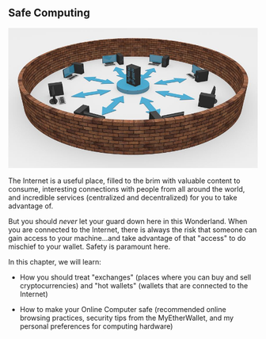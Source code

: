 ## Safe Computing

![](/assets/network-2081171__480.jpg)

The Internet is a useful place, filled to the brim with valuable content to consume, interesting connections with people from all around the world, and incredible services (centralized and decentralized) for you to take advantage of.

But you should *never* let your guard down here in this Wonderland. When you are connected to the Internet, there is always the risk that someone can gain access to your machine...and take advantage of that "access" to do mischief to your wallet. Safety is paramount here.

In this chapter, we will learn:

- How you should treat "exchanges" (places where you can buy and sell cryptocurrencies) and "hot wallets" (wallets that are connected to the Internet)

- How to make your Online Computer safe (recommended online browsing practices, security tips from the MyEtherWallet, and my personal preferences for computing hardware)